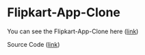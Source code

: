 # Flipkart-App-Clone

You can see the Flipkart-App-Clone here ([link](https://bjtyhi-c821f.web.app/))

Source Code ([link](https://github.com/Anamika-29/Flipkart-App-Clone))

